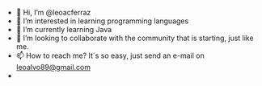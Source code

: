 - 👋 Hi, I’m @leoacferraz
- 👀 I’m interested in learning programming languages
- 🌱 I’m currently learning Java
- 💞️ I’m looking to collaborate with the community that is starting, just like me.
- 📫 How to reach me? It´s so easy, just send an e-mail on leoalvo89@gmail.com
- 

<!---
leoacferraz/leoacferraz is a ✨ special ✨ repository because its `README.md` (this file) appears on your GitHub profile.
You can click the Preview link to take a look at your changes.
--->
